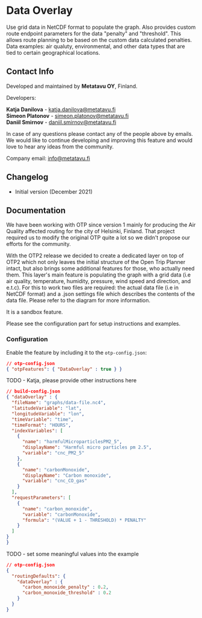 # Data Overlay
Use grid data in NetCDF format to populate the graph. Also provides custom route endpoint parameters for the data "penalty" and "threshold". This allows route planning to be based on the custom data calculated penalties. Data examples: air qualuty, environmental, and other data types that are tied to certain geographical locations. 


## Contact Info
Developed and maintained by <strong>Metatavu OY</strong>, Finland.

Developers:

<strong>Katja Danilova</strong> - katja.danilova@metatavu.fi\
<strong>Simeon Platonov</strong> - simeon.platonov@metatavu.fi\
<strong>Daniil Smirnov</strong> - daniil.smirnov@metatavu.fi

In case of any questions please contact any of the people above by emails. We would like to continue developing and improving this feature and would love to hear any ideas from the community.

Company email: info@metatavu.fi

## Changelog
- Initial version (December 2021)


## Documentation

We have been working with OTP since version 1 mainly for producing the Air Quality affected routing for the city of Helsinki, Finland. That project required us to modify the original OTP quite a lot so we didn't propose our efforts for the community.

With the OTP2 release we decided to create a dedicated layer on top of OTP2 which not only leaves the initial structure of the Open Trip Planner intact, but also brings some additional features for those, who actually need them. This layer's main feature is populating the graph with a grid data (i.e air quality, temperature, humidity, pressure, wind speed and direction, and e.t.c). For this to work two files are required: the actual data file (i.e in NetCDF format) and a .json settings file which describes the contents of the data file. Please refer to the diagram for more information.

It is a sandbox feature.

Please see the configuration part for setup instructions and examples.

### Configuration 

Enable the feature by including it to the ```otp-config.json```:

```json
// otp-config.json
{ "otpFeatures": { "DataOverlay" : true } }
```

TODO - Katja, please provide other instructions here

```json
// build-config.json
{ "dataOverlay" : {
  "fileName": "graphs/data-file.nc4",
  "latitudeVariable": "lat",
  "longitudeVariable": "lon",
  "timeVariable": "time",
  "timeFormat": "HOURS",
  "indexVariables": [
    {
      "name": "harmfulMicroparticlesPM2_5",
      "displayName": "Harmful micro particles pm 2.5",
      "variable": "cnc_PM2_5"
    },
    {
      "name": "carbonMonoxide",
      "displayName": "Carbon monoxide",
      "variable": "cnc_CO_gas"
    }
  ],
  "requestParameters": [
    {
      "name": "carbon_monoxide",
      "variable": "carbonMonoxide",
      "formula": "(VALUE + 1 - THRESHOLD) * PENALTY"
    }
  ]
}
}
```


TODO - set some meaningful values into the example
```json
// otp-config.json
{ 
  "routingDefaults": {
    "dataOverlay" : {
      "carbon_monoxide_penalty" : 0.2,
      "carbon_monoxide_threshold" : 0.2
    }
  }
}
```
